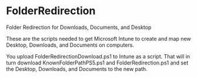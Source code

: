 # FolderRedirection
Folder Redirection for Downloads, Documents, and Desktop

These are the scripts needed to get Microsoft Intune to create and map new Desktop, Downloads, and Documents on computers.

You upload FolderRedirectionDownload.ps1 to Intune as a script. That will in turn download KnownFolderPathPS5.ps1 and FolderRedirection.ps1 and set the Desktop, Downloads, and Documents to the new path.

